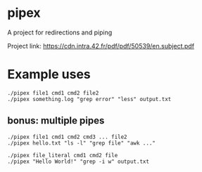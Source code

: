# pipex
A project for redirections and piping

Project link: https://cdn.intra.42.fr/pdf/pdf/50539/en.subject.pdf

# Example uses
	./pipex file1 cmd1 cmd2 file2
    ./pipex something.log "grep error" "less" output.txt

## bonus: multiple pipes 
    ./pipex file1 cmd1 cmd2 cmd3 ... file2
    ./pipex hello.txt "ls -l" "grep file" "awk ..."

    ./pipex file_literal cmd1 cmd2 file
    ./pipex "Hello World!" "grep -i w" output.txt

